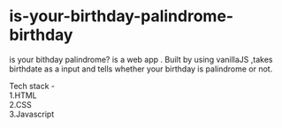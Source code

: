 #  is-your-birthday-palindrome-birthday
is your bithday palindrome? is a web app . Built by using vanillaJS ,takes birthdate as a input and tells whether your birthday is palindrome or not.

Tech stack -\
1.HTML\
2.CSS\
3.Javascript
